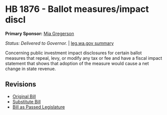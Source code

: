 # HB 1876 - Ballot measures/impact discl
**Primary Sponsor:** [Mia Gregerson](/person/leg/mia.gregerson.md)

*Status: Delivered to Governor.* | [leg.wa.gov summary](https://app.leg.wa.gov/billsummary?BillNumber=1876&Year=2021)

Concerning public investment impact disclosures for certain ballot measures that repeal, levy, or modify any tax or fee and have a fiscal impact statement that shows that adoption of the measure would cause a net change in state revenue.

## Revisions
* [Original Bill](1/)
* [Substitute Bill](S/)
* [Bill as Passed Legislature](S.PL/)